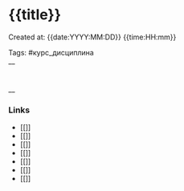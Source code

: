 # {{title}}

Created at: {{date:YYYY:MM:DD}} {{time:HH:mm}}

Tags: #курс_дисциплина  
__ 

#


__

### Links
- [[]]
- [[]]
- [[]]
- [[]]
- [[]]
- [[]]
- [[]]